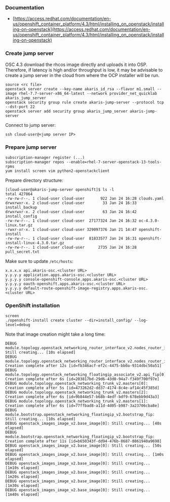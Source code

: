 ### Documentation ###

* [https://access.redhat.com/documentation/en-us/openshift_container_platform/4.3/html/installing_on_openstack/installing-on-openstack](https://access.redhat.com/documentation/en-us/openshift_container_platform/4.3/html/installing_on_openstack/installing-on-openstack)

### Create jump server ###

OSC 4.3 download the rhcos image directly and uploads it into OSP. Therefore, if latency is high and/or throughput is low, it may be advisable to create a jump server in the cloud from where the OCP installer will be run.

~~~
source <rc file>
openstack server create --key-name akaris_id_rsa --flavor m1.small --image rhel-7.7-server-x86_64-latest --network provider_net_quicklab akaris_jump_server
openstack security group rule create akaris-jump-server --protocol tcp --dst-port 22
openstack server add security group akaris_jump_server akaris-jump-server                             
~~~

Connect to jump server:
~~~
ssh cloud-user@<jump server IP>
~~~

### Prepare jump server ###

~~~
subscription-manager register (...)
subscription-manager repos --enable=rhel-7-server-openstack-13-tools-rpms
yum install screen vim python2-openstackclient
~~~

Prepare directory structure:
~~~
[cloud-user@akaris-jump-server openshift]$ ls -l
total 427864
-rw-rw-r--. 1 cloud-user cloud-user       922 Jan 24 16:28 clouds.yaml
drwxrwxr-x. 2 cloud-user cloud-user        33 Jan 24 16:33 install_backup
drwxrwxr-x. 2 cloud-user cloud-user        63 Jan 24 16:42 install_config
-rw-rw-r--. 1 cloud-user cloud-user  27177324 Jan 24 16:32 oc-4.3.0-linux.tar.gz
-rwxr-xr-x. 1 cloud-user cloud-user 329097376 Jan 21 14:47 openshift-install
-rw-rw-r--. 1 cloud-user cloud-user  81833577 Jan 24 16:31 openshift-install-linux-4.3.0.tar.gz
-rw-rw-r--. 1 cloud-user cloud-user      2735 Jan 24 16:28 pull_secret.txt
~~~

Make sure to update `/etc/hosts`:
~~~
x.x.x.x api.akaris-osc.<cluster URL>
y.y.y.y application.apps.akaris-osc.<cluster URL>
y.y.y.y console-openshift-console.apps.akaris-osc.<cluster URL>
y.y.y.y oauth-openshift.apps.akaris-osc.<cluster URL>
y.y.y.y default-route-openshift-image-registry.apps.akaris-osc.<cluster URL>
~~~

### OpenShift installation ###

~~~
screen
./openshift-install create cluster --dir=install_config/ --log-level=debug
~~~

Note that image creation might take a long time:
~~~
DEBUG module.topology.openstack_networking_router_interface_v2.nodes_router_interface: Still creating... [10s elapsed]
DEBUG module.topology.openstack_networking_router_interface_v2.nodes_router_interface: Creation complete after 12s [id=fb346acf-ef2c-4475-bb0a-9314dbc50a51]
DEBUG module.topology.openstack_networking_floatingip_associate_v2.api_fip[0]: Creation complete after 6s [id=203817bd-29d6-43d0-94a7-f349f700f97e]
DEBUG module.topology.openstack_networking_trunk_v2.masters[0]: Creation complete after 5s [id=473262d2-dd37-4174-8c4e-af14c45f385d]
DEBUG module.topology.openstack_networking_trunk_v2.masters[2]: Creation complete after 6s [id=9b844e57-b68b-4edf-bdf9-678ebb9d43a3]
DEBUG module.topology.openstack_networking_trunk_v2.masters[1]: Creation complete after 6s [id=77ffbad8-a11d-4d05-b987-3a23706cba8e]
DEBUG module.bootstrap.openstack_networking_floatingip_v2.bootstrap_fip: Still creating... [10s elapsed]
DEBUG openstack_images_image_v2.base_image[0]: Still creating... [40s elapsed]
DEBUG module.bootstrap.openstack_networking_floatingip_v2.bootstrap_fip: Creation complete after 11s [id=b650343f-dd94-476b-8687-8861940a9698]
DEBUG openstack_images_image_v2.base_image[0]: Still creating... [50s elapsed]
DEBUG openstack_images_image_v2.base_image[0]: Still creating... [1m0s elapsed]
DEBUG openstack_images_image_v2.base_image[0]: Still creating... [1m10s elapsed]
DEBUG openstack_images_image_v2.base_image[0]: Still creating... [1m20s elapsed]
DEBUG openstack_images_image_v2.base_image[0]: Still creating... [1m30s elapsed]
DEBUG openstack_images_image_v2.base_image[0]: Still creating... [1m40s elapsed]
~~~

